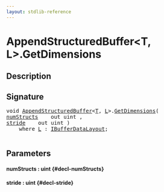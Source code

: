 ```yaml
---
layout: stdlib-reference
---
```


# AppendStructuredBuffer\<T, L\>\.GetDimensions

## Description





## Signature 

<pre>
void <a href="/stdlib-reference/types/AppendStructuredBuffer/index" class="code_type">AppendStructuredBuffer</a>&lt;<a href="/stdlib-reference/types/AppendStructuredBuffer/index#typeparam-T" class="code_type">T</a>, <a href="/stdlib-reference/types/AppendStructuredBuffer/index#typeparam-L" class="code_type">L</a>&gt;.<a href="/stdlib-reference/types/AppendStructuredBuffer/GetDimensions">GetDimensions</a>(
<a href="/stdlib-reference/types/AppendStructuredBuffer/GetDimensions#decl-numStructs" class="code_param">numStructs</a>    out uint ,
<a href="/stdlib-reference/types/AppendStructuredBuffer/GetDimensions#decl-stride" class="code_param">stride</a>    out uint )
    <span class='code_keyword'>where</span> <a href="/stdlib-reference/types/AppendStructuredBuffer/index#typeparam-L" class="code_type">L</a> : <a href="/stdlib-reference/interfaces/IBufferDataLayout/index">IBufferDataLayout</a>;

</pre>

## Parameters

#### numStructs  : uint {#decl-numStructs}
#### stride  : uint {#decl-stride}

